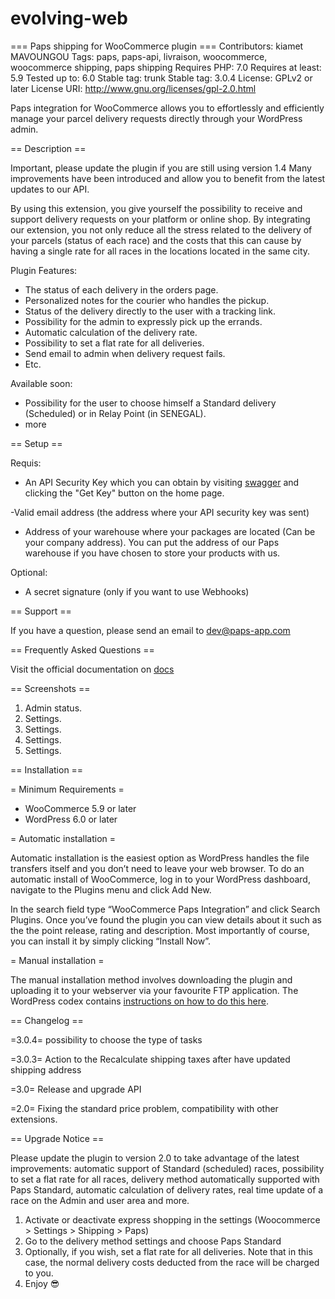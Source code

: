 # evolving-web

=== Paps shipping for WooCommerce plugin ===
Contributors: kiamet MAVOUNGOU
Tags: paps, paps-api, livraison, woocommerce, woocommerce shipping, paps shipping
Requires PHP: 7.0
Requires at least: 5.9
Tested up to: 6.0
Stable tag: trunk
Stable tag: 3.0.4
License: GPLv2 or later
License URI: http://www.gnu.org/licenses/gpl-2.0.html

Paps integration for WooCommerce allows you to effortlessly and efficiently manage your parcel delivery requests directly through your WordPress admin.

== Description ==

Important, please update the plugin if you are still using version 1.4 Many improvements have been introduced and allow you to benefit from the latest updates to our API.

By using this extension, you give yourself the possibility to receive and support delivery requests on your platform or online shop. By integrating our extension, you not only reduce all the stress related to the delivery of your parcels (status of each race) and the costs that this can cause by having a single rate for all races in the locations located in the same city.

Plugin Features:

- The status of each delivery in the orders page.
- Personalized notes for the courier who handles the pickup.
- Status of the delivery directly to the user with a tracking link.
- Possibility for the admin to expressly pick up the errands.
- Automatic calculation of the delivery rate.
- Possibility to set a flat rate for all deliveries.
- Send email to admin when delivery request fails.
- Etc.

Available soon:

- Possibility for the user to choose himself a Standard delivery (Scheduled) or in Relay Point (in SENEGAL).
- more


== Setup ==

Requis:

- An API Security Key which you can obtain by visiting [swagger](https://paps-api.papslogistics.com/docs/#/Auth/AuthController_login) and clicking the "Get Key" button on the home page.

-Valid email address (the address where your API security key was sent)

- Address of your warehouse where your packages are located (Can be your company address). You can put the address of our Paps warehouse if you have chosen to store your products with us.

Optional:
- A secret signature (only if you want to use Webhooks) 

== Support ==

If you have a question, please send an email to dev@paps-app.com

== Frequently Asked Questions ==

Visit the official documentation on [docs](https://paps.readme.io/reference/getting-started-with-your-api)

== Screenshots ==
1. Admin status.
2. Settings.
3. Settings.
4. Settings.
5. Settings.

== Installation ==

= Minimum Requirements =

* WooCommerce 5.9 or later
* WordPress 6.0 or later

= Automatic installation =

Automatic installation is the easiest option as WordPress handles the file transfers itself and you don’t need to leave your web browser. To do an automatic install of WooCommerce, log in to your WordPress dashboard, navigate to the Plugins menu and click Add New.

In the search field type “WooCommerce Paps Integration” and click Search Plugins. Once you’ve found the plugin you can view details about it such as the the point release, rating and description. Most importantly of course, you can install it by simply clicking “Install Now”.

= Manual installation =

The manual installation method involves downloading the plugin and uploading it to your webserver via your favourite FTP application. The WordPress codex contains [instructions on how to do this here](https://codex.wordpress.org/Managing_Plugins#Manual_Plugin_Installation).

== Changelog ==

=3.0.4=
possibility to choose the type of tasks

=3.0.3=
 Action to the Recalculate shipping taxes after have updated shipping address

=3.0=
Release and upgrade API

=2.0=
Fixing the standard price problem, compatibility with other extensions.

== Upgrade Notice ==

Please update the plugin to version 2.0 to take advantage of the latest improvements: automatic support of Standard (scheduled) races, possibility to set a flat rate for all races, delivery method automatically supported with Paps Standard, automatic calculation of delivery rates, real time update of a race on the Admin and user area and more.

1. Activate or deactivate express shopping in the settings (Woocommerce > Settings > Shipping > Paps)
2. Go to the delivery method settings and choose Paps Standard
3. Optionally, if you wish, set a flat rate for all deliveries. Note that in this case, the normal delivery costs deducted from the race will be charged to you.
4. Enjoy 😎
